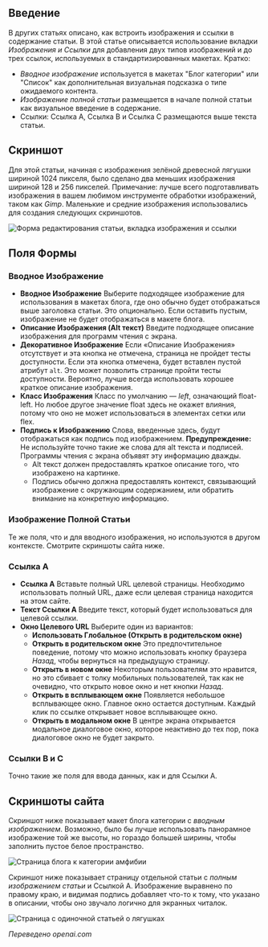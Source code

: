 <!-- Filename: Article_Images_and_Links / Display title: Статья: Редактирование - Изображения и Ссылки  -->

## Введение

В других статьях описано, как встроить изображения и ссылки в содержание статьи. В этой статье описывается использование вкладки *Изображения и Ссылки* для добавления двух типов изображений и до трех ссылок, используемых в стандартизированных макетах. Кратко:

- *Вводное изображение* используется в макетах "Блог категории" или "Список" как дополнительная визуальная подсказка о типе ожидаемого контента.
- *Изображение полной статьи* размещается в начале полной статьи как визуальное введение в содержание.
- Ссылки: Ссылка А, Ссылка B и Ссылка C размещаются выше текста статьи.

## Скриншот

Для этой статьи, начиная с изображения зелёной древесной лягушки шириной 1024 пикселя, было сделано два меньших изображения шириной 128 и 256 пикселей. Примечание: лучше всего подготавливать изображения в вашем любимом инструменте обработки изображений, таком как *Gimp*. Маленькие и средние изображения использовались для создания следующих скриншотов.

![Форма редактирования статьи, вкладка изображения и ссылки](../../../en/images/articles/articles-edit-images-and-links-tab.png)

## Поля Формы

### Вводное Изображение

- **Вводное Изображение** Выберите подходящее изображение для использования в макетах блога, где оно обычно будет отображаться выше заголовка статьи. Это опционально. Если оставить пустым, изображение не будет отображаться в макете блога.
- **Описание Изображения (Alt текст)** Введите подходящее описание изображения для программ чтения с экрана.
- **Декоративное Изображение** Если «Описание Изображения» отсутствует и эта кнопка не отмечена, страница не пройдет тесты доступности. Если эта кнопка отмечена, будет вставлен пустой атрибут `alt`. Это может позволить странице пройти тесты доступности. Вероятно, лучше всегда использовать хорошее краткое описание изображения.
- **Класс Изображения** Класс по умолчанию — *left*, означающий float-left. Но любое другое значение float здесь не окажет влияния, потому что оно не может использоваться в элементах сетки или flex.
- **Подпись к Изображению** Слова, введенные здесь, будут отображаться как подпись под изображением. **Предупреждение:** Не используйте точно такие же слова для alt текста и подписей. Программы чтения с экрана объявят эту информацию дважды.
    - Alt текст должен предоставлять краткое описание того, что изображено на картинке.
    - Подпись обычно должна предоставлять контекст, связывающий изображение с окружающим содержанием, или обратить внимание на конкретную информацию.

### Изображение Полной Статьи

Те же поля, что и для вводного изображения, но используются в другом контексте. Смотрите скриншоты сайта ниже.

### Ссылка A

- **Ссылка A** Вставьте полный URL целевой страницы. Необходимо использовать полный URL, даже если целевая страница находится на этом сайте.
- **Текст Ссылки A** Введите текст, который будет использоваться для целевой ссылки.
- **Окно Целевого URL** Выберите один из вариантов:
  - **Использовать Глобальное (Открыть в родительском окне)**
  - **Открыть в родительском окне** Это предпочтительное поведение, потому что можно использовать кнопку браузера *Назад*, чтобы вернуться на предыдущую страницу.
  - **Открыть в новом окне** Некоторым пользователям это нравится, но это сбивает с толку мобильных пользователей, так как не очевидно, что открыто новое окно и нет кнопки *Назад*.
  - **Открыть в всплывающем окне** Появляется небольшое всплывающее окно. Главное окно остается доступным. Каждый клик по ссылке открывает новое всплывающее окно.
  - **Открыть в модальном окне** В центре экрана открывается модальное диалоговое окно, которое неактивно до тех пор, пока диалоговое окно не будет закрыто.

### Ссылки B и C

Точно такие же поля для ввода данных, как и для Ссылки A.

## Скриншоты сайта

Скриншот ниже показывает макет блога категории с *вводным изображением*. Возможно, было бы лучше использовать панорамное изображение той же высоты, но гораздо большей ширины, чтобы заполнить пустое белое пространство.

![Страница блога к категории амфибии](../../../en/images/articles/articles-site-amphibians-blog.png)

Скриншот ниже показывает страницу отдельной статьи с *полным изображением статьи* и Ссылкой A. Изображение выравнено по правому краю, и видимая подпись добавляет что-то к тому, что указано в описании, чтобы оно звучало логично для экранных читалок.

![Страница с одиночной статьей о лягушках](../../../en/images/articles/articles-site-amphibians-frogs.png)

*Переведено openai.com*

